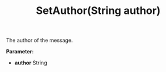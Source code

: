 ﻿---
uid: crmscript_ref_NSChatMessage_SetAuthor
title: SetAuthor(String author)
intellisense: NSChatMessage.SetAuthor
keywords: NSChatMessage, GetAuthor
so.topic: reference
---

The author of the message.

**Parameter:** 
 - **author** String

